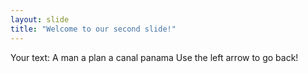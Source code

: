 ```yaml
---
layout: slide
title: "Welcome to our second slide!"
---
```

Your text: A man a plan a canal panama
Use the left arrow to go back!
